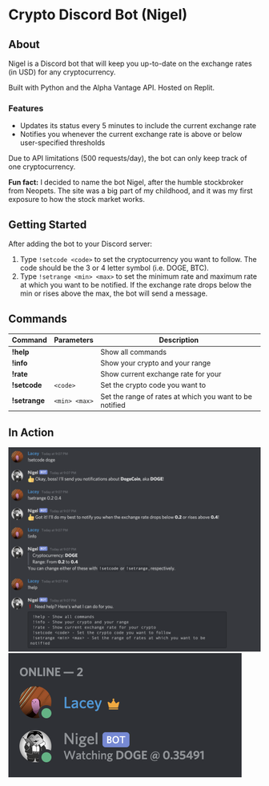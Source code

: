 # Crypto Discord Bot (Nigel)

## About
Nigel is a Discord bot that will keep you up-to-date on the exchange rates (in USD) for any cryptocurrency. 

Built with Python and the Alpha Vantage API. Hosted on Replit.

### Features
* Updates its status every 5 minutes to include the current exchange rate
* Notifies you whenever the current exchange rate is above or below user-specified thresholds

Due to API limitations (500 requests/day), the bot can only keep track of one cryptocurrency.

**Fun fact:** I decided to name the bot Nigel, after the humble stockbroker from Neopets. The site was a big part of my childhood, and it was my first exposure to how the stock market works.

## Getting Started
After adding the bot to your Discord server:
1. Type `!setcode <code>` to set the cryptocurrency you want to follow. The code should be the 3 or 4 letter symbol (i.e. DOGE, BTC).
2. Type `!setrange <min> <max>` to set the minimum rate and maximum rate at which you want to be notified. If the exchange rate drops below the min or rises above the max, the bot will send a message.

## Commands
| Command       | Parameters        |  Description    |
| ------------- | ----------------- | --------------- |
| **!help**     |                   | Show all commands
| **!info**     |                   | Show your crypto and your range
| **!rate**     |                   | Show current exchange rate for your
| **!setcode**  | `<code>`          | Set the crypto code you want to
| **!setrange** | `<min> <max>`     | Set the range of rates at which you want to be notified

## In Action
![Commands](./screenshots/commands.png)
![Status](./screenshots/status.png)
